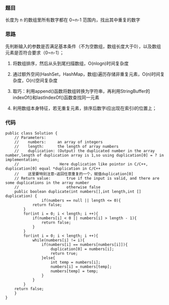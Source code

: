 ### 题目
长度为 n 的数组里所有数字都在 0~n-1 范围内，找出其中重复的数字
### 思路
先判断输入的参数是否满足基本条件（不为空数组，数组长度大于0），以及数组元素是否符合要求（0~n-1）；

1. 将数组排序，然后从头到尾扫描数组，O(nlogn)时间复杂度

2. 通过额外空间(HashSet，HashMap，数组)遍历存储非重复元素，O(n)时间复杂度，O(n)空间复杂度

3. 取巧：利用append()函数将数组转换为字符串，再利用StringBuffer的indexOf()和lastIndexOf()函数查找同一元素

4. 利用数组本身特征，若无重复元素，排序后数字i应出现在索引i的位置上；

### 代码
```
public class Solution {
    // Parameters:
    //    numbers:     an array of integers
    //    length:      the length of array numbers
    //    duplication: (Output) the duplicated number in the array number,length of duplication array is 1,so using duplication[0] = ? in implementation;
    //                  Here duplication like pointor in C/C++, duplication[0] equal *duplication in C/C++
    //    这里要特别注意~返回任意重复的一个，赋值duplication[0]
    // Return value:       true if the input is valid, and there are some duplications in the array number
    //                     otherwise false
    public boolean duplicate(int numbers[],int length,int [] duplication) {
                if(numbers == null || length <= 0){
            return false;
        }
        for(int i = 0; i < length; i ++){
            if(numbers[i] < 0 || numbers[i] > length - 1){
                return false;
            }
        }
        for(int i = 0; i < length; i ++){
            while(numbers[i] != i){
                if(numbers[i] == numbers[numbers[i]]){
                    duplication[0] = numbers[i];
                    return true;
                }else{
                    int temp = numbers[i];
                    numbers[i] = numbers[temp];
                    numbers[temp] = temp;
                }
            }  
        }
    return false;
    }
}
```
